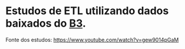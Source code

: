 # Estudos de ETL utilizando dados baixados do <a href="https://www.b3.com.br/pt_br/market-data-e-indices/servicos-de-dados/market-data/historico/mercado-a-vista/series-historicas/">B3</a>.

Fonte dos estudos: https://www.youtube.com/watch?v=gew9014pGaM
